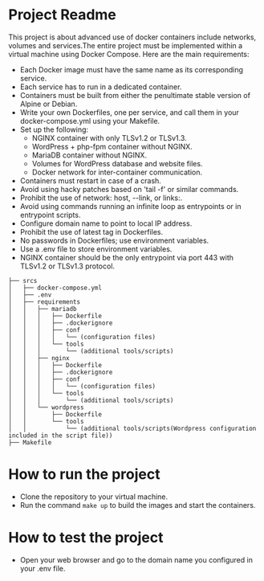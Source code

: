 # Project Readme

This project is about advanced use of docker containers include networks, volumes and services.The entire project must be implemented within a virtual machine using Docker Compose. Here are the main requirements:

- Each Docker image must have the same name as its corresponding service.
- Each service has to run in a dedicated container.
- Containers must be built from either the penultimate stable version of Alpine or Debian.
- Write your own Dockerfiles, one per service, and call them in your docker-compose.yml using your Makefile.
- Set up the following:
  - NGINX container with only TLSv1.2 or TLSv1.3.
  - WordPress + php-fpm container without NGINX.
  - MariaDB container without NGINX.
  - Volumes for WordPress database and website files.
  - Docker network for inter-container communication.
- Containers must restart in case of a crash.
- Avoid using hacky patches based on 'tail -f' or similar commands.
- Prohibit the use of network: host, --link, or links:.
- Avoid using commands running an infinite loop as entrypoints or in entrypoint scripts.
- Configure domain name to point to local IP address.
- Prohibit the use of latest tag in Dockerfiles.
- No passwords in Dockerfiles; use environment variables.
- Use a .env file to store environment variables.
- NGINX container should be the only entrypoint via port 443 with TLSv1.2 or TLSv1.3 protocol.

```
├── srcs
│   ├── docker-compose.yml
│   ├── .env
│   ├── requirements
│   │   ├── mariadb
│   │   │   ├── Dockerfile
│   │   │   ├── .dockerignore
│   │   │   ├── conf
│   │   │   │   └── (configuration files)
│   │   │   └── tools
│   │   │       └── (additional tools/scripts)
│   │   ├── nginx
│   │   │   ├── Dockerfile
│   │   │   ├── .dockerignore
│   │   │   ├── conf
│   │   │   │   └── (configuration files)
│   │   │   └── tools
│   │   │       └── (additional tools/scripts)
│   │   └── wordpress
│   │       ├── Dockerfile
│   │       └── tools
│   │           └── (additional tools/scripts(Wordpress configuration included in the script file))
├── Makefile
```

# How to run the project
- Clone the repository to your virtual machine.
- Run the command `make up` to build the images and start the containers.

# How to test the project
- Open your web browser and go to the domain name you configured in your .env file.

